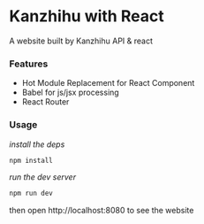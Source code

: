 # Kanzhihu with React
A website built by Kanzhihu API & react

### Features

* Hot Module Replacement for React Component
* Babel for js/jsx processing
* React Router

### Usage

*install the deps*

```bash
npm install
```
*run the dev server*

```bash
npm run dev
```
then open http://localhost:8080 to see the website
